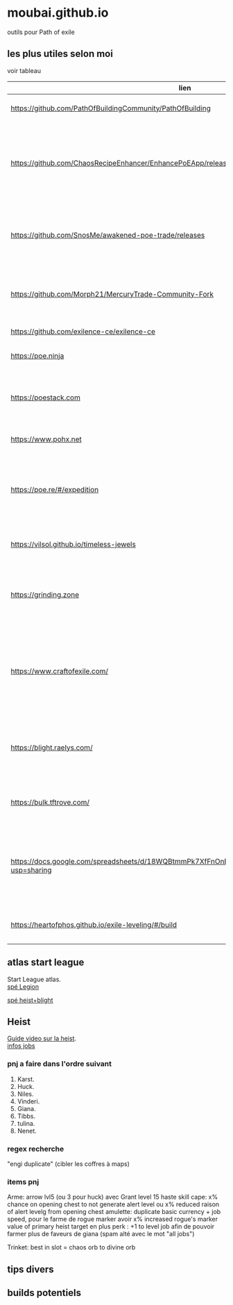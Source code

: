 # moubai.github.io
outils pour Path of exile

## les plus utiles selon moi
voir tableau

|lien|sujet|
|--|-----|
|<https://github.com/PathOfBuildingCommunity/PathOfBuilding> | Path of building community |
|<https://github.com/ChaosRecipeEnhancer/EnhancePoEApp/releases> |  Chaos recipe Enchancer - permet de faire les set de chaos recipe facilement |
|<https://github.com/SnosMe/awakened-poe-trade/releases> | Awakened poe Trade - permet de vérifier le prix d'un item facilement
|<https://github.com/Morph21/MercuryTrade-Community-Fork> | Mercury trade - interface pour trade plus facilement
|<https://github.com/exilence-ce/exilence-ce> | suivi monétaire
|<https://poe.ninja> | site pour vérifier les prix |
|<https://poestack.com> | site pour connaitre la valeur des onglets de coffre |
|<https://www.pohx.net> | le spécialiste du RF |
|<https://poe.re/#/expedition> | regex pour filtrer les items valant le coup chez Gwenen (gamble expedition) |
|<https://vilsol.github.io/timeless-jewels> | pour calculer les jewel timeless |
|<https://grinding.zone> | site regroupant d'autres sites sur poe un peu comme cette page |
|<https://www.craftofexile.com/> | site qui permet de vérifier les ilevel et craft ainsi que de simuler un craft comme en jeu |
|<https://blight.raelys.com/> | permet de voir les couleurs d'huiles pour annoindre les items |
|<https://bulk.tftrove.com/> | pour vendre en bulk sur le discord TFT |
|<https://docs.google.com/spreadsheets/d/18WQBtmmPk7XfFnOnBb0rGN2Y7D5GFOTzD81YfdZr1vo/edit?usp=sharing> | copie du google sheet de Path of math, bcp d'infos crafting de base avec fossiles |
|<https://heartofphos.github.io/exile-leveling/#/build> | aide pour leveler à partir d'un build pob |

## atlas start league
Start League atlas.   
[spé Legion](https://poeplanner.com/atlas-tree/BAAKAGQAXz4PgWXyArYe12IDePjlMWzzCEOLLhGEXaCEKmSA_sXxVLj_p-LzW_16MPoo53hmlIOl2hCAXp3OWsn9-nR9Wo3qk_KovPz6KrvZW30erzq3XX2RBmoOSt7-nzumNAf01ysqEntgKl6HnS370MbsDwLFKY2OOYomfiuCUYjo3YPwgLPH4RBOG6LQ4Axb1l9KyxfPiRfdkc7EH67vE30Yi_21C3HBdP1t1WI4xgMwZoczxncU2JvVaalD-uVmHz8ITPIc3elnJuYUAB-LCAAAAAAAAAMDAAAAAAAAAAAA)

[spé heist+blight](https://poeplanner.com/a/URG)

## Heist
[Guide video sur la heist](https://www.youtube.com/watch?v=diMCoubOBd4).  
[infos jobs](https://poedb.tw/us/Heist_league#Jobs)

  ### pnj a faire dans l'ordre suivant
 1. Karst.  
 2. Huck.  
 3. Niles.  
 4. Vinderi.  
 5. Giana.  
 6. Tibbs.  
 7. tulina.  
 8. Nenet.

  ### regex recherche
  "engi duplicate" (cibler les coffres à maps)
  
  ### items pnj
  Arme: arrow lvl5 (ou 3 pour huck) avec Grant level 15 haste skill
  cape: x% chance on opening chest to not generate alert level ou x% reduced raison of alert levelg from opening chest
  amulette: duplicate basic currency + job speed, pour le farme de rogue marker avoir x% increased rogue's marker value of primary heist target en plus
  perk : +1 to level job afin de pouvoir farmer plus de faveurs de giana (spam alté avec le mot "all jobs")

  Trinket: best in slot = chaos orb to divine orb

## tips divers

## builds potentiels
